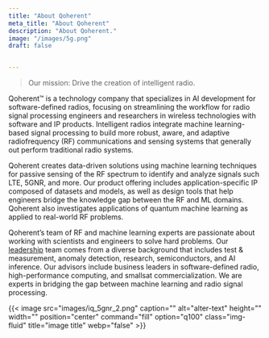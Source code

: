 ```yaml
---
title: "About Qoherent"
meta_title: "About Qoherent"
description: "About Qoherent."
image: "/images/5g.png"
draft: false


---
```



<blockquote>Our mission:  Drive the creation of intelligent radio.</blockquote>



Qoherent™ is a technology company that specializes in AI development for software-defined radios, focusing on streamlining the workflow for radio signal processing engineers and researchers in wireless technologies with software and IP products. Intelligent radios integrate machine learning-based signal processing to build more robust, aware, and adaptive radiofrequency (RF) communications and sensing systems that generally out perform traditional radio systems.

Qoherent creates data-driven solutions using machine learning techniques for passive sensing of the RF spectrum to identify and analyze signals such LTE, 5GNR, and more. Our product offering includes application-specific IP composed of datasets and models, as well as design tools that help engineers bridge the knowledge gap between the RF and ML domains. Qoherent also investigates applications of quantum machine learning as applied to real-world RF problems.

Qoherent’s team of RF and machine learning experts are passionate about working with scientists and engineers to solve hard problems. Our [leadership](/team/) team  comes from a diverse background that includes test & measurement, anomaly detection, research, semiconductors, and AI inference.  Our advisors include business leaders in software-defined radio, high-performance computing, and smallsat commercialization. We are experts in bridging the gap between machine learning and radio signal processing.

{{< image src="images/iq_5gnr_2.png" caption="" alt="alter-text" height="" width="" position="center" command="fill" option="q100" class="img-fluid" title="image title"  webp="false" >}}

<!-- > LINK TO LEADERSHIP & ADVISORS -->
